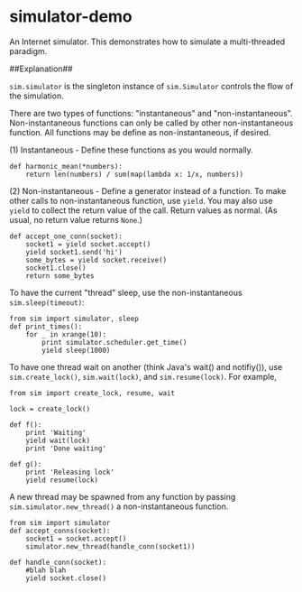 simulator-demo
==============

An Internet simulator. This demonstrates how to simulate a multi-threaded paradigm.

##Explanation##

`sim.simulator` is the singleton instance of `sim.Simulator` controls the flow of the simulation.

There are two types of functions: "instantaneous" and "non-instantaneous". Non-instantaneous
functions can only be called by other non-instantaneous function. All functions may be define as
non-instantaneous, if desired.

(1) Instantaneous - Define these functions as you would normally.
 
    def harmonic_mean(*numbers):
        return len(numbers) / sum(map(lambda x: 1/x, numbers))


(2) Non-instantaneous - Define a generator instead of a function. To make other calls to
non-instantaneous function, use `yield`. You may also use `yield` to collect the return value of
the call. Return values as normal. (As usual, no return value returns `None`.)

    def accept_one_conn(socket):
        socket1 = yield socket.accept()
        yield socket1.send('hi')
        some_bytes = yield socket.receive()
        socket1.close()
        return some_bytes

To have the current "thread" sleep, use the non-instantaneous `sim.sleep(timeout)`:
    
    from sim import simulator, sleep
    def print_times():
        for _ in xrange(10):
            print simulator.scheduler.get_time()
            yield sleep(1000)
            
To have one thread wait on another (think Java's wait() and notifiy()), use `sim.create_lock()`,
`sim.wait(lock)`, and `sim.resume(lock)`. For example,

    from sim import create_lock, resume, wait
    
    lock = create_lock()
    
    def f():
    	print 'Waiting'
    	yield wait(lock)
    	print 'Done waiting'
    
    def g():
   		print 'Releasing lock'
   		yield resume(lock)

A new thread may be spawned from any function by passing `sim.simulator.new_thread()` a
non-instantaneous function.
    
    from sim import simulator
    def accept_conns(socket):
        socket1 = socket.accept()
        simulator.new_thread(handle_conn(socket1))
    
    def handle_conn(socket):
        #blah blah
        yield socket.close()
